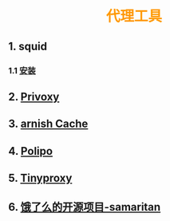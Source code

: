 # <div style="text-align:center;color:#FF9900">代理工具</div>

## 1. squid

### 1.1 [安装](https://www.xncoding.com/2016/07/07/linux/squid.html)



## 2. [Privoxy](https://linux.cn/article-7119-1.html#3_4444)

## 3. [arnish Cache](https://linux.cn/article-7119-1.html#3_6836)

## 4. [Polipo](https://linux.cn/article-7119-1.html#3_9648)

## 5. [Tinyproxy](https://linux.cn/article-7119-1.html#3_11522)

## 6. [饿了么的开源项目-samaritan](https://github.com/samaritan-proxy/samaritan)
